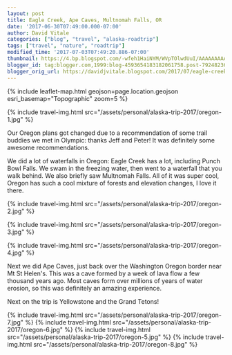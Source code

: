 ```yaml
---
layout: post
title: Eagle Creek, Ape Caves, Multnomah Falls, OR
date: '2017-06-30T07:49:00.000-07:00'
author: David Vitale
categories: ["blog", "travel", "alaska-roadtrip"]
tags: ["travel", "nature", "roadtrip"]
modified_time: '2017-07-03T07:49:20.886-07:00'
thumbnail: https://4.bp.blogspot.com/-wfeh1HaiNYM/WVpTOlwdUuI/AAAAAAAAAyQ/khiFi4ims0scLrG-pAFj0Ri4RRoSkZvHQCLcBGAs/s72-c/IMG_5441_800x533.JPG
blogger_id: tag:blogger.com,1999:blog-4593654183182061758.post-7924823684763864813
blogger_orig_url: https://davidjvitale.blogspot.com/2017/07/eagle-creek-ape-caves-multnomah.html
---
```


{% include leaflet-map.html
    geojson=page.location.geojson
    esri_basemap="Topographic"
    zoom=5
%}

{% include travel-img.html src="/assets/personal/alaska-trip-2017/oregon-1.jpg" %}

Our Oregon plans got changed due to a recommendation of some trail buddies we met in Olympic: thanks Jeff and Peter! It was definitely some awesome recommendations. 

We did a lot of waterfalls in Oregon: Eagle Creek has a lot, including Punch Bowl Falls. We swam in the freezing water, then went to a waterfall that you walk behind. We also briefly saw Multnomah Falls. All of it was super cool, Oregon has such a cool mixture of forests and elevation changes, I love it there. 

{% include travel-img.html src="/assets/personal/alaska-trip-2017/oregon-2.jpg" %}

{% include travel-img.html src="/assets/personal/alaska-trip-2017/oregon-3.jpg" %}

{% include travel-img.html src="/assets/personal/alaska-trip-2017/oregon-4.jpg" %}

Next we did Ape Caves, just back over the Washington Oregon border near Mt St Helen's. This was a cave formed by a week of lava flow a few thousand years ago.  Most caves form over millions of years of water erosion, so this was definitely an amazing experience. 

Next on the trip is Yellowstone and the Grand Tetons! 


{% include travel-img.html src="/assets/personal/alaska-trip-2017/oregon-7.jpg" %}
{% include travel-img.html src="/assets/personal/alaska-trip-2017/oregon-6.jpg" %}
{% include travel-img.html src="/assets/personal/alaska-trip-2017/oregon-5.jpg" %}
{% include travel-img.html src="/assets/personal/alaska-trip-2017/oregon-8.jpg" %}

